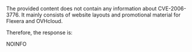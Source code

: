 The provided content does not contain any information about CVE-2006-3776. It mainly consists of website layouts and promotional material for Flexera and OVHcloud.

Therefore, the response is:

NOINFO